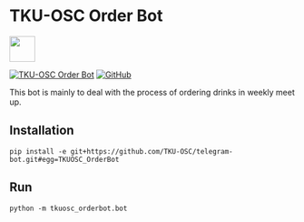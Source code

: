 # TKU-OSC Order Bot
<img src="https://simpleicons.org/icons/telegram.svg" width=45/>

[![TKU-OSC Order Bot](https://img.shields.io/badge/orderbot-TKU--OSC-blue.svg)](https://t.me/TKUOSC_OrderBot)
[![GitHub](https://img.shields.io/github/license/mashape/apistatus.svg?style=social)](https://raw.githubusercontent.com/TKU-OSC/telegram-bot/master/LICENSE)

This bot is mainly to deal with the process of ordering drinks in weekly meet up.  

## Installation
    pip install -e git+https://github.com/TKU-OSC/telegram-bot.git#egg=TKUOSC_OrderBot
    
## Run
    python -m tkuosc_orderbot.bot
